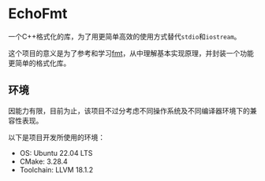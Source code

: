 # EchoFmt

一个C++格式化的库，为了用更简单高效的使用方式替代`stdio`和`iostream`。

这个项目的意义是为了参考和学习[fmt](https://github.com/fmtlib/fmt)，从中理解基本实现原理，并封装一个功能更简单的格式化库。

## 环境

因能力有限，目前为止，该项目不过分考虑不同操作系统及不同编译器环境下的兼容性表现。

以下是项目开发所使用的环境：

- OS: Ubuntu 22.04 LTS
- CMake: 3.28.4
- Toolchain: LLVM 18.1.2
